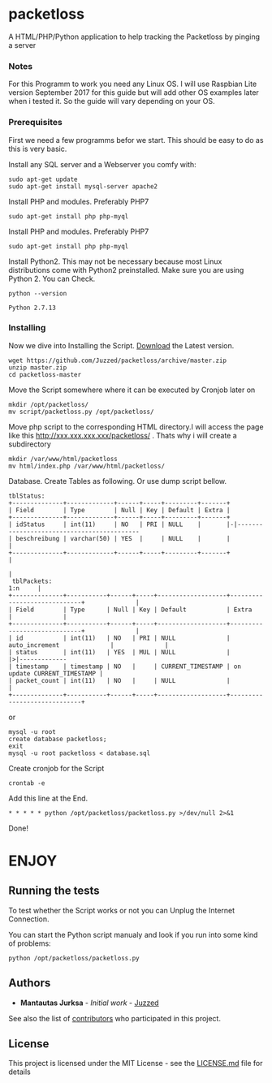 # packetloss

A HTML/PHP/Python application to help tracking the Packetloss by pinging a server

### Notes

For this Programm to work you need any Linux OS. 
I will use Raspbian Lite version September 2017 for this guide but will add other OS examples later when i tested it. So the guide will vary depending on your OS. 

### Prerequisites

First we need a few programms befor we start. This should be easy to do as this is very basic. 

Install any SQL server and a Webserver you comfy with:
```
sudo apt-get update
sudo apt-get install mysql-server apache2
```

Install PHP and modules. Preferably PHP7
```
sudo apt-get install php php-myql
```

Install PHP and modules. Preferably PHP7
```
sudo apt-get install php php-myql
```

Install Python2. This may not be necessary because most Linux distributions come with Python2 preinstalled. Make sure you are using Python 2. You can Check.
```
python --version

Python 2.7.13
```

### Installing

Now we dive into Installing the Script. [Download](https://github.com/Juzzed/packetloss/archive/master.zip) the Latest version. 
```
wget https://github.com/Juzzed/packetloss/archive/master.zip
unzip master.zip
cd packetloss-master
```

Move the Script somewhere where it can be executed by Cronjob later on
```
mkdir /opt/packetloss/
mv script/packetloss.py /opt/packetloss/
```

Move php script to the corresponding HTML directory.I will access the page like this http://xxx.xxx.xxx.xxx/packetloss/ . Thats why i will create a subdirectory
```
mkdir /var/www/html/packetloss
mv html/index.php /var/www/html/packetloss/
```

Database. Create Tables as following. Or use dump script bellow.
```
tblStatus:
+--------------+-------------+------+-----+---------+-------+
| Field        | Type        | Null | Key | Default | Extra |
+--------------+-------------+------+-----+---------+-------+
| idStatus     | int(11)     | NO   | PRI | NULL    |       |-|-------------------------------------------
| beschreibung | varchar(50) | YES  |     | NULL    |       |                                            |
+--------------+-------------+------+-----+---------+-------+                                            |
                                                                                                         |
 tblPackets:                                                                                     1:n     |
+--------------+-----------+------+-----+-------------------+-----------------------------+              |
| Field        | Type      | Null | Key | Default           | Extra                       |              |
+--------------+-----------+------+-----+-------------------+-----------------------------+              |
| id           | int(11)   | NO   | PRI | NULL              | auto_increment              |              |
| status       | int(11)   | YES  | MUL | NULL              |                             |>|-------------
| timestamp    | timestamp | NO   |     | CURRENT_TIMESTAMP | on update CURRENT_TIMESTAMP |
| packet_count | int(11)   | NO   |     | NULL              |                             |
+--------------+-----------+------+-----+-------------------+-----------------------------+
```
or
```
mysql -u root 
create database packetloss;
exit
mysql -u root packetloss < database.sql
```

Create cronjob for the Script
```
crontab -e
```

Add this line at the End.
```
* * * * * python /opt/packetloss/packetloss.py >/dev/null 2>&1
```
Done!
# ENJOY

## Running the tests


To test whether the Script works or not you can Unplug the Internet Connection. 

You can start the Python script manualy and look if you run into some kind of problems:
```
python /opt/packetloss/packetloss.py
```

## Authors

* **Mantautas Jurksa** - *Initial work* - [Juzzed](https://github.com/Juzzed)

See also the list of [contributors](https://github.com/Juzzed/packetloss/contributors) who participated in this project.

## License

This project is licensed under the MIT License - see the [LICENSE.md](LICENSE.md) file for details
